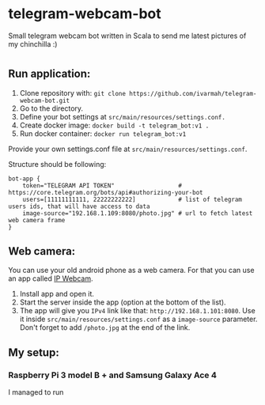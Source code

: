 # telegram-webcam-bot
Small telegram webcam bot written in Scala to send me latest pictures of my chinchilla :)

#

## Run application:
1. Clone repository with: `git clone https://github.com/ivarmah/telegram-webcam-bot.git`
2. Go to the directory.
3. Define your bot settings at `src/main/resources/settings.conf.`
4. Create docker image: `docker build -t telegram_bot:v1 .`
5. Run docker container: `docker run telegram_bot:v1`

Provide your own settings.conf file at `src/main/resources/settings.conf`.

Structure should be following:

```
bot-app {
    token="TELEGRAM API TOKEN"                  # https://core.telegram.org/bots/api#authorizing-your-bot
    users=[11111111111, 22222222222]            # list of telegram users ids, that will have access to data
    image-source="192.168.1.109:8080/photo.jpg" # url to fetch latest web camera frame          
}

```

## Web camera:
You can use your old android phone as a web camera. 
For that you can use an app called [IP Webcam](https://play.google.com/store/apps/details?id=com.pas.webcam&hl=en_US).

1. Install app and open it.
2. Start the server inside the app (option at the bottom of the list).
3. The app will give you `IPv4` link like that: `http://192.168.1.101:8080`. 
Use it inside `src/main/resources/settings.conf` as a `image-source` parameter. 
Don't forget to add `/photo.jpg` at the end of the link.

## My setup: 
### Raspberry Pi 3 model B + and Samsung Galaxy Ace 4

I managed to run 